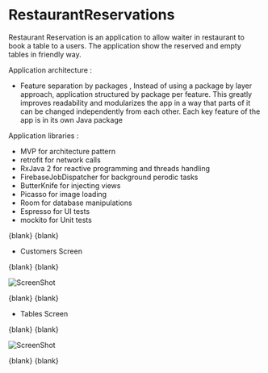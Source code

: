 # RestaurantReservations


Restaurant Reservation  is an application to allow waiter in restaurant to book a table to a users.
The application show the reserved and empty tables in friendly way.

Application architecture : 
* Feature separation by packages , 
Instead of using a package by layer approach, application structured by package per feature. This greatly improves readability and modularizes the app in a way that parts of it can be changed independently from each other. Each key feature of the app is in its own Java package

Application libraries :

* MVP for architecture pattern
* retrofit for network calls
* RxJava 2 for reactive programming and threads handling
* FirebaseJobDispatcher for background perodic tasks
* ButterKnife for injecting views
* Picasso for image loading
* Room for database manipulations
* Espresso for UI tests
* mockito for Unit tests


{blank}
{blank}

* Customers Screen 


{blank}
{blank}

![ScreenShot](https://raw.github.com/MohamedElgendyGits/RestaurantReservations/master/screenshots/Screenshot1.png)

{blank}
{blank}

* Tables Screen 

{blank}
{blank}

![ScreenShot](https://raw.github.com/MohamedElgendyGits/RestaurantReservations/master/screenshots/Screenshot2.png)



{blank}
{blank}
